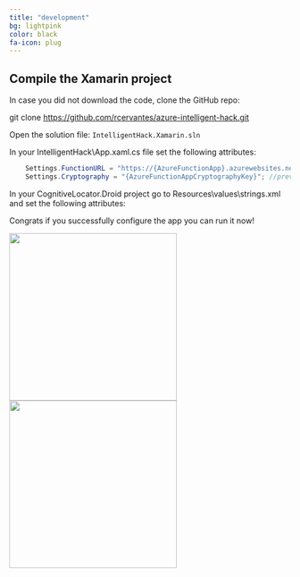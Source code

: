 ```yaml
---
title: "development"
bg: lightpink
color: black
fa-icon: plug
---
```


## Compile the Xamarin project

In case you did not download the code, clone the GitHub repo:

git clone https://github.com/rcervantes/azure-intelligent-hack.git

Open the solution file: `IntelligentHack.Xamarin.sln`

In your IntelligentHack\App.xaml.cs file set the following attributes:

```csharp
    Settings.FunctionURL = "https://{AzureFunctionApp}.azurewebsites.net";
    Settings.Cryptography = "{AzureFunctionAppCryptographyKey}"; //previously configured in the backend
```

In your CognitiveLocator.Droid project go to Resources\values\strings.xml and set the following attributes:

Congrats if you successfully configure the app you can run it now!

<img src="http://rcervantes.me/images/cognitive-locator-app.png" width="300" />

<img src="http://rcervantes.me/images/cognitive-locator-app2.png" width="300" />

